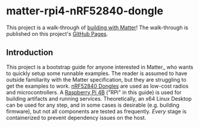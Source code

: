 # matter-rpi4-nRF52840-dongle

This project is a walk-through of [building with Matter](https://buildwithmatter.com/)!  The walk-through is published on this project's [GitHub Pages](http://caubut-charter.github.io/matter-rpi4-nRF52840-dongle/).

## Introduction

This project is a bootstrap guide for anyone interested in Matter_ who wants to quickly setup some runnable examples.  The reader is assumed to have outside familiarity with the Matter specification, but they are struggling to get the examples to work.  [nRF52840 Dongles](https://www.nordicsemi.com/Products/Development-hardware/nRF52840-Dongle/GetStarted) are used as low-cost radios and microcontrollers.  A [Raspberry Pi 4B](https://www.raspberrypi.org/products/) ("RPi" in this guide) is used for building artifacts and running services.  Theoretically, an x64 Linux Desktop can be used for any step, and in some cases is desirable (e.g. building firmware), but not all components are tested as frequently.  *Every* stage is containerized to prevent dependency issues on the host.
